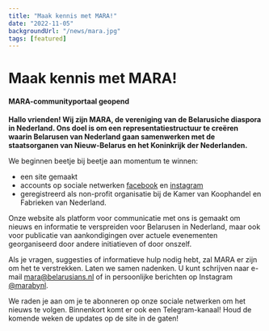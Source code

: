 ```yaml
---
title: "Maak kennis met MARA!"
date: "2022-11-05"
backgroundUrl: "/news/mara.jpg"
tags: [featured]
---
```


# Maak kennis met MARA!
#### MARA-communityportaal geopend

**Hallo vrienden! Wij zijn MARA, de vereniging van de Belarusiche diaspora in Nederland. Ons doel is om een representatiestructuur te creëren
waarin Belarusen van Nederland gaan samenwerken met de staatsorganen van Nieuw-Belarus en het Koninkrijk der Nederlanden.**

We beginnen beetje bij beetje aan momentum te winnen:
* een site gemaakt
* accounts op sociale netwerken [facebook](https://facebook.com/marabynl) en [instagram](https://www.instagram.com/marabynl/)
* geregistreerd als non-profit organisatie bij de Kamer van Koophandel en Fabrieken van Nederland.

Onze website als platform voor communicatie met ons is gemaakt om nieuws en informatie te verspreiden voor Belarusen in Nederland, maar ook voor
publicatie van aankondigingen over actuele evenementen georganiseerd door andere initiatieven of door onszelf.

Als je vragen, suggesties of informatieve hulp nodig hebt, zal MARA er zijn om het te verstrekken.
Laten we samen nadenken. U kunt schrijven naar e-mail [mara@belarusians.nl](mailto:mara@belarusians.nl) of in persoonlijke berichten op Instagram [@marabynl](https://www.instagram.com/marabynl/).

We raden je aan om je te abonneren op onze sociale netwerken om het nieuws te volgen. Binnenkort komt er ook een Telegram-kanaal! Houd de komende weken de updates op de site in de gaten!
